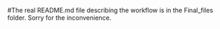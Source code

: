 #The real README.md file describing the workflow is in the Final_files folder. Sorry for the inconvenience. 
